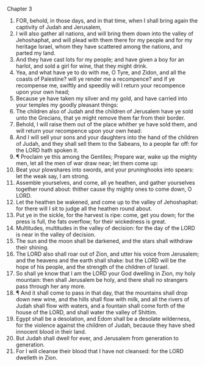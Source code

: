 

Chapter 3

1. FOR, behold, in those days, and in that time, when I shall bring again the captivity of Judah and Jerusalem,
2. I will also gather all nations, and will bring them down into the valley of Jehoshaphat, and will plead with them there for my people and for my heritage Israel, whom they have scattered among the nations, and parted my land.
3. And they have cast lots for my people; and have given a boy for an harlot, and sold a girl for wine, that they might drink.
4. Yea, and what have ye to do with me, O Tyre, and Zidon, and all the coasts of Palestine?  will ye render me a recompence?  and if ye recompense me, swiftly and speedily will I return your recompence upon your own head;
5. Because ye have taken my silver and my gold, and have carried into your temples my goodly pleasant things:
6. The children also of Judah and the children of Jerusalem have ye sold unto the Grecians, that ye might remove them far from their border.
7. Behold, I will raise them out of the place whither ye have sold them, and will return your recompence upon your own head:
8. And I will sell your sons and your daughters into the hand of the children of Judah, and they shall sell them to the Sabeans, to a people far off: for the LORD hath spoken it.
9. ¶ Proclaim ye this among the Gentiles; Prepare war, wake up the mighty men, let all the men of war draw near; let them come up:
10. Beat your plowshares into swords, and your pruninghooks into spears: let the weak say, I am strong.
11. Assemble yourselves, and come, all ye heathen, and gather yourselves together round about: thither cause thy mighty ones to come down, O LORD.
12. Let the heathen be wakened, and come up to the valley of Jehoshaphat: for there will I sit to judge all the heathen round about.
13. Put ye in the sickle, for the harvest is ripe: come, get you down; for the press is full, the fats overflow; for their wickedness is great.
14. Multitudes, multitudes in the valley of decision: for the day of the LORD is near in the valley of decision.
15. The sun and the moon shall be darkened, and the stars shall withdraw their shining.
16. The LORD also shall roar out of Zion, and utter his voice from Jerusalem; and the heavens and the earth shall shake: but the LORD will be the hope of his people, and the strength of the children of Israel.
17. So shall ye know that I am the LORD your God dwelling in Zion, my holy mountain: then shall Jerusalem be holy, and there shall no strangers pass through her any more.
18. ¶ And it shall come to pass in that day, that the mountains shall drop down new wine, and the hills shall flow with milk, and all the rivers of Judah shall flow with waters, and a fountain shall come forth of the house of the LORD, and shall water the valley of Shittim.
19. Egypt shall be a desolation, and Edom shall be a desolate wilderness, for the violence against the children of Judah, because they have shed innocent blood in their land.
20. But Judah shall dwell for ever, and Jerusalem from generation to generation.
21. For I will cleanse their blood that I have not cleansed: for the LORD dwelleth in Zion.

